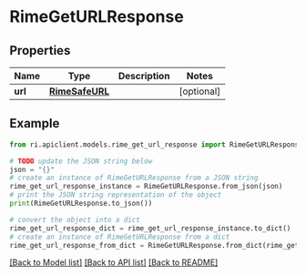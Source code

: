 # RimeGetURLResponse


## Properties

Name | Type | Description | Notes
------------ | ------------- | ------------- | -------------
**url** | [**RimeSafeURL**](RimeSafeURL.md) |  | [optional] 

## Example

```python
from ri.apiclient.models.rime_get_url_response import RimeGetURLResponse

# TODO update the JSON string below
json = "{}"
# create an instance of RimeGetURLResponse from a JSON string
rime_get_url_response_instance = RimeGetURLResponse.from_json(json)
# print the JSON string representation of the object
print(RimeGetURLResponse.to_json())

# convert the object into a dict
rime_get_url_response_dict = rime_get_url_response_instance.to_dict()
# create an instance of RimeGetURLResponse from a dict
rime_get_url_response_from_dict = RimeGetURLResponse.from_dict(rime_get_url_response_dict)
```
[[Back to Model list]](../README.md#documentation-for-models) [[Back to API list]](../README.md#documentation-for-api-endpoints) [[Back to README]](../README.md)

